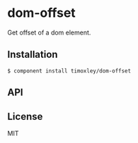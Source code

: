 
# dom-offset

  Get offset of a dom element.

## Installation

    $ component install timoxley/dom-offset

## API

   

## License

  MIT
